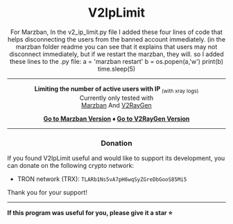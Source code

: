 <center>

# V2IpLimit
For Marzban, In the v2_ip_limit.py file I added these four lines of code that helps disconnecting the users from the banned account immediately. (in the marzban folder readme you can see that it explains that users may not disconnect immediately, but if we restart the marzban, they will. so I added these lines to the .py file:
    a = 'marzban restart'
    b = os.popen(a,'w')
    print(b)
    time.sleep(5)
<hr>

<b>Limiting the number of active users with IP</b><sub> (with xray logs)</sub>
<br>Currently only tested with
<br>[Marzban](https://github.com/Gozargah/Marzban) And [V2RayGen](https://github.com/SonyaCore/V2RayGen)

<b>

[Go to Marzban Version](Marzban/README.md) ♦️
[Go to V2RayGen Version](V2RayGen/README.md)

</b>

<hr>

### Donation

</center>
If you found V2IpLimit useful and would like to support its development, you can donate on the following crypto network:

- TRON network (TRX): `TLARb1Ns5vA7pH6wqSyZGreDbGooS85Mi5`

Thank you for your support!

<hr>

<b>
If this program was useful for you, please give it a star ⭐
</b>
